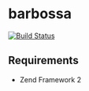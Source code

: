 barbossa
========

[![Build Status](https://travis-ci.org/fbergkemper/barbossa.png?branch=master)](https://travis-ci.org/fbergkemper/barbossa)

## Requirements

* Zend Framework 2
